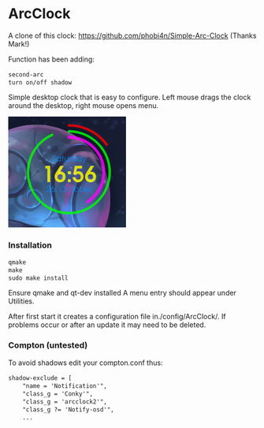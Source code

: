 # ArcClock

A clone of this clock: https://github.com/phobi4n/Simple-Arc-Clock (Thanks Mark!)

Function has been adding:
```
second-arc
turn on/off shadow
```

Simple desktop clock that is easy to configure. Left mouse drags the clock around the desktop, right mouse opens menu.

![Screenshot](screenshoot.png)
### Installation
```
qmake
make
sudo make install
```

Ensure qmake and qt-dev installed
A menu entry should appear under Utilities.
   
After first start it creates a configuration file in./config/ArcClock/.
If problems occur or after an update it may need to be deleted.

### Compton (untested)
To avoid shadows edit your compton.conf thus:
```
shadow-exclude = [
	"name = 'Notification'",
	"class_g = 'Conky'",
	"class_g = 'arcclock2'",
	"class_g ?= 'Notify-osd'",
	...
```
